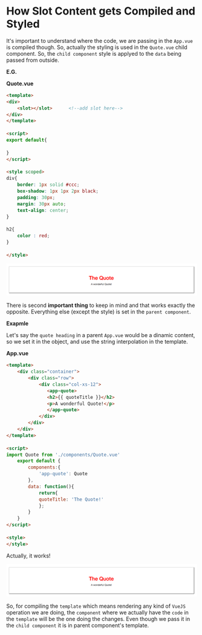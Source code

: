 # How Slot Content gets Compiled and Styled

It's important to understand where the code, we are passing in the `App.vue` is compiled though. So, actually the styling is used in the `Quote.vue` child component. So, the `child component` style is applyed to the `data` being passed from outside.  

**E.G.**

**Quote.vue**

```html
<template>
<div>
    <slot></slot>      <!--add slot here-->
</div>
</template>

<script>
export default{
      
}
</script>

<style scoped>
div{
    border: 1px solid #ccc;
    box-shadow: 1px 1px 2px black;
    padding: 30px;
    margin: 30px auto;
    text-align: center;
}

h2{
    color : red;
}

</style>
```

![slot-component-style](../slot-component-style.png)

There is second **important thing** to keep in mind and that works exactly the opposite. Everything else (except the style) is set in the `parent component`. 

**Exapmle**

Let's say the `quote heading` in a parent `App.vue` would be a dinamic content, so we set it in the object, and use the string interpolation in the template.  

**App.vue**

```html
<template>
    <div class="container">
        <div class="row">
            <div class="col-xs-12">
               <app-quote>         
               <h2>{{ quoteTitle }}</h2>
               <p>A wonderful Quote!</p>
               </app-quote>  
            </div>
        </div>
    </div>
</template>

<script>
import Quote from './components/Quote.vue'
    export default {
        components:{
            'app-quote': Quote
        },
        data: function(){
            return{
            quoteTitle: 'The Quote!'
            };
        }
    }
</script>

<style>
</style>
```

Actually, it works!

![slot-component-style](../slot-component-style.png)

So, for compiling the `template` which means rendering any kind of `VueJS` operation we are doing, the `component` where we actually have the `code` in the `template` will be the one doing the changes. Even though we pass it in the `child component` it is in parent component's template. 

